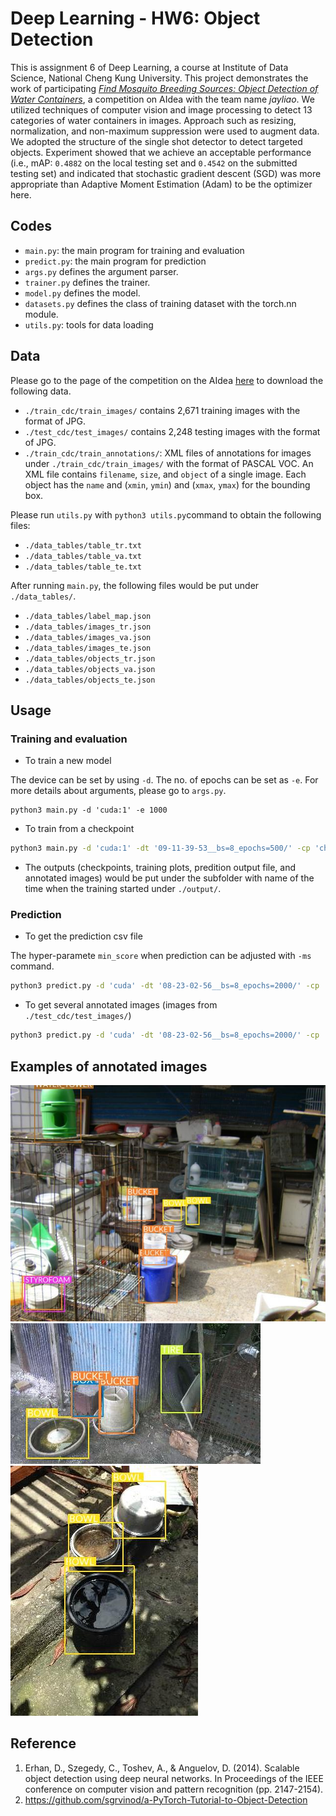 # Deep Learning - HW6: Object Detection

This is assignment 6 of Deep Learning, a course at Institute of Data Science, National Cheng Kung University. This project demonstrates the work of participating [*Find Mosquito Breeding Sources: Object Detection of Water Containers*](https://aidea-web.tw/topic/cc2d8ec6-dfaf-42bd-8a4a-435bffc8d071), a competition on AIdea with the team name _jayliao_. We utilized techniques of computer vision and image processing to detect 13 categories of water containers in images. Approach such as resizing, normalization, and non-maximum suppression were used to augment data. We adopted the structure of the single shot detector to detect targeted objects. Experiment showed that we achieve an acceptable performance (i.e., mAP: `0.4882` on the local testing set and `0.4542` on the submitted testing set) and indicated that stochastic gradient descent (SGD) was more appropriate than Adaptive Moment Estimation (Adam) to be the optimizer here.

## Codes

- `main.py`: the main program for training and evaluation
- `predict.py`: the main program for prediction
- `args.py` defines the argument parser.
- `trainer.py` defines the trainer.
- `model.py` defines the model.
- `datasets.py` defines the class of training dataset with the torch.nn module.
- `utils.py`: tools for data loading 

## Data

Please go to the page of the competition on the AIdea [here](https://aidea-web.tw/topic/cc2d8ec6-dfaf-42bd-8a4a-435bffc8d071) to download the following data.

- `./train_cdc/train_images/` contains 2,671 training images with the format of JPG.
- `./test_cdc/test_images/` contains 2,248 testing images with the format of JPG.
- `./train_cdc/train_annotations/`: XML files of annotations for images under `./train_cdc/train_images/` with the format of PASCAL VOC. An XML file contains `filename`, `size`, and `object` of a single image. Each object has the `name` and (`xmin`, `ymin`) and (`xmax`, `ymax`) for the bounding box.

Please run `utils.py` with `python3 utils.py`command to obtain the following files:

- `./data_tables/table_tr.txt`
- `./data_tables/table_va.txt`
- `./data_tables/table_te.txt`

After running `main.py`, the following files would be put under `./data_tables/`.

- `./data_tables/label_map.json`
- `./data_tables/images_tr.json`
- `./data_tables/images_va.json`
- `./data_tables/images_te.json`
- `./data_tables/objects_tr.json`
- `./data_tables/objects_va.json`
- `./data_tables/objects_te.json`

## Usage

### Training and evaluation

- To train a new model

The device can be set by using `-d`. The no. of epochs can be set as `-e`. For more details about arguments, please go to `args.py`.

```
python3 main.py -d 'cuda:1' -e 1000
```

- To train from a checkpoint

```bash
python3 main.py -d 'cuda:1' -dt '09-11-39-53__bs=8_epochs=500/' -cp 'checkpoint_ssd300.pth.tar' -e 500
```

- The outputs (checkpoints, training plots, predition output file, and annotated images) would be put under the subfolder with name of the time when the training started under `./output/`.

### Prediction

- To get the prediction csv file

The hyper-paramete `min_score` when prediction can be adjusted with `-ms` command. 

```bash
python3 predict.py -d 'cuda' -dt '08-23-02-56__bs=8_epochs=2000/' -cp 'checkpoint_ssd300.pth.tar' -ms .01
```

- To get several annotated images (images from `./test_cdc/test_images/`)

```bash
python3 predict.py -d 'cuda' -dt '08-23-02-56__bs=8_epochs=2000/' -cp 'checkpoint_ssd300.pth.tar' -detect
```

## Examples of annotated images

![](./annotated_images/annotated_201209052.jpg)
![](./annotated_images/annotated_201307104.jpg)
![](./annotated_images/annotated_201507034.jpg)

## Reference

1. Erhan, D., Szegedy, C., Toshev, A., & Anguelov, D. (2014). Scalable object detection using deep neural networks. In Proceedings of the IEEE conference on computer vision and pattern recognition (pp. 2147-2154).
2. https://github.com/sgrvinod/a-PyTorch-Tutorial-to-Object-Detection
